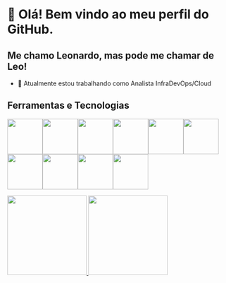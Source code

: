# 👋 Olá! Bem vindo ao meu perfil do GitHub.
## Me chamo Leonardo, mas pode me chamar de Leo!

- 🔭 Atualmente estou trabalhando como Analista InfraDevOps/Cloud



## Ferramentas e Tecnologias

<img src="https://cdn.jsdelivr.net/gh/devicons/devicon/icons/terraform/terraform-original-wordmark.svg" width="80" height="80"/><img src="https://cdn.jsdelivr.net/gh/devicons/devicon/icons/amazonwebservices/amazonwebservices-plain-wordmark.svg" width="80" height="80"/><img src="https://cdn.jsdelivr.net/gh/devicons/devicon/icons/linux/linux-original.svg" width="80" height="80"/><img src="https://cdn.jsdelivr.net/gh/devicons/devicon/icons/python/python-original-wordmark.svg" width="80" height="80"/><img src="https://cdn.jsdelivr.net/gh/devicons/devicon/icons/jenkins/jenkins-original.svg" width="80" height="80"/><img src="https://cdn.jsdelivr.net/gh/devicons/devicon/icons/vscode/vscode-original-wordmark.svg" width="80" height="80"/><img src="https://cdn.jsdelivr.net/gh/devicons/devicon/icons/php/php-plain.svg" width="80" height="80"/><img src="https://cdn.jsdelivr.net/gh/devicons/devicon/icons/ansible/ansible-original-wordmark.svg" width="80" height="80"/><img src="https://cdn.jsdelivr.net/gh/devicons/devicon/icons/git/git-original-wordmark.svg" width="80" height="80"/><img src="https://cdn.jsdelivr.net/gh/devicons/devicon/icons/docker/docker-original-wordmark.svg" width="80" height="80"/>


<div>
<a href="https://github.com/Leeosapucahy">
<img height="180em" src="https://github-readme-stats.vercel.app/api/top-langs/?username=Leeosapucahy&layout=compact&langs_count=7&theme=dracula"/>
<img height="180em" src="https://github-readme-stats.vercel.app/api?username=Leeosapucahy&show_icons=true&theme=dracula&include_all_commits=true&count_private=true"/>
</div>
